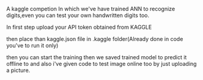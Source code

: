 A kaggle competion
In which we've have trained ANN to recognize digits,even
you can test your own handwritten digits too.


In first step upload your API token obtained from KAGGLE

then place than kaggle.json file in .kaggle folder(Already done in code you've to run it only)

then you can start the training
then we saved trained model to predict it offline to
and also i've given code to test image online too by just uploading a picture.

